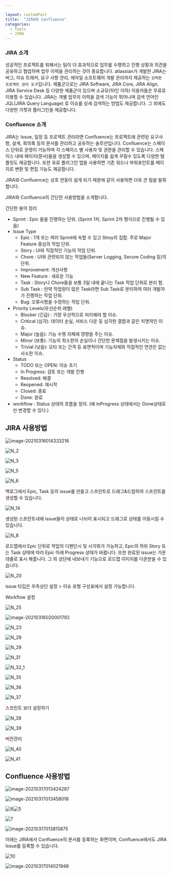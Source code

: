 ```yaml
---

layout: customPost
title:  "JIRA와 Confluence"
categories: 
  - Tools
  - JIRA
---
```

### JIRA 소개

성공적인 프로젝트를 위해서는 팀이 더 효과적으로 업무를 수행하고 진행 상황과 의견을 공유하고 협업하며 업무 이력을 관리하는 것이 중요합니다. atlassian가 개발한 JIRA는 버그, 이슈 트래커, 요구 사항 관리, 애자일 소프트웨어 개발 관리까지 제공하는 `강력한 프로젝트 관리 도구`입니다.  제품군으로는 JIRA Software, JIRA Core, JIRA Align, JIRA Service Desk 등 다양한 제품군이 있으며 소규모(10인 이하) 이용자들은 무료로 이용할 수 있습니다. JIRA는 개별 업무의 이력을 검색 기능이 뛰어나며 검색 언어인 JQL(JIRA Query Language) 로 이슈를 상세 검색하는 방법도 제공합니다. 그 외에도 다양한 가젯과 플러그인을 제공합니다. 



### Confluence 소개

JIRA는 Issue, 일정 등 프로젝트 관리라면 Confluence는 프로젝트에 관련된  요구사항,  설계, 회의록 등의 문서를 관리하고 공유하는 솔루션입니다. Confluence는 스페이스 단위로 운영이 가능하며 각 스페이스 별 사용자 및 권한을 관리할 수 있습니다. 스페이스 내에 페이지(문서)들을 생성할 수 있으며, 페이지를 쉽게 꾸밀수 있도록 다양한 템플릿도 제공합니다. 또한 유료 플러그인 앱을 사용하면 기존 워드나 파워포인트를 페이지로 변환 및 편집 기능도 제공합니다.



JIRA와 Confluence는 상호 연동이 쉽게 되기 때문에 같이 사용하면 더욱 큰 힘을 발휘합니다.

JIRA와 Confluence의 간단한 사용방법을 소개합니다.



간단한 용어 정리

- Sprint : Epic 들을 진행하는 단위. (Sprint 1차, Sprint 2차 형식으로 진행될 수 있음)
- Issue Type
  - Epic : 1개 또는 여러 Sprint에 속할 수 있고 Stroy의 집합. 주로 Major Feature 중심의 작업 단위.
  - Story : UI와 직접적인 기능의 작업 단위.
  - Chore : UI와 관련되지 않는 작업들(Server Logging, Secure Coding 등)의 단위.
  - Improvement: 개선사항
  - New Feature :  새로운 기능
  - Task :  Story나 Chore들을 보통 3일 내에 끝나는 Task 작업 단위로 분리 함.
  - Sub Task : 만약 작업량이 많은 Task라면 Sub Task로 분리하여 여러 개발자가 진행하는 작업 단위.
  - Bug: 오류사항을 수정하는 작업 단위.
- Priority Levels(우선순위 레벨)
  - Blocker (긴급) : 가장 우선적으로 처리해야 할 이슈.
  - Critical (심각): 데이터 손실, 서비스 다운 등 심각한 결함과 같은 치명적인 이슈.
  - Major (높음): 기능 수행 자체에 영향을 주는 이슈.
  - Minor (보통): 기능의 최소한의 손실이나 간단한 문제점을 발생시키는 이슈.
  - Trivial (낮음):  오타 또는 간격 등 표면적이며 기능자체와 직접적인 연관은 없는 사소한 이슈.
- Status
  - TODO 또는 OPEN:  이슈 초기
  - In Progress: 검토 또는 개발 진행
  - Resolved: 해결
  - Reopened: 재시작
  - Closed: 종료
  - Done: 완료
- workflow : Status 상태의 흐름을 정의. (예 InProgress 상태에서는 Done상태로만 변경할 수 있다.)



## JIRA 사용방법



![image-20210316014333216](https://cdn.jsdelivr.net/gh/donghyeok-dev/donghyeok-dev.github.io@master/assets/images/posts/image-20210316014333216.png)

![N_2](https://cdn.jsdelivr.net/gh/donghyeok-dev/donghyeok-dev.github.io@master/assets/images/posts/N_2.PNG)



![N_3](https://cdn.jsdelivr.net/gh/donghyeok-dev/donghyeok-dev.github.io@master/assets/images/posts/N_3.PNG)

![N_5](https://cdn.jsdelivr.net/gh/donghyeok-dev/donghyeok-dev.github.io@master/assets/images/posts/N_5.PNG)

![N_6](https://cdn.jsdelivr.net/gh/donghyeok-dev/donghyeok-dev.github.io@master/assets/images/posts/N_6.PNG)

백로그에서  Epic, Task 등의 issue를 만들고 스프린트로 드래그&드랍하여 스프린트를 생성할 수 있습니다.

![N_14](https://cdn.jsdelivr.net/gh/donghyeok-dev/donghyeok-dev.github.io@master/assets/images/posts/N_14.PNG)

생성된 스프린트내에  issue들이  상태로 나뉘어 표시되고 드래그로 상태를 이동시킬 수 있습니다.



![N_8](https://cdn.jsdelivr.net/gh/donghyeok-dev/donghyeok-dev.github.io@master/assets/images/posts/N_8.PNG)

로드맵에서 Epic 단위로 작업의 디펜던시 및 시각화가 가능하고, Epic의 하위 Story 또는 Task 상태에 따라 Epic 아래 Progress 상태가 바뀝니다. 또한 완료된 issue는 가운데줄로 표시 해줍니다. 그 외 상단에 내보내기 기능으로 로드맵 이미지를 다운받을 수 있습니다.

![N_20](https://cdn.jsdelivr.net/gh/donghyeok-dev/donghyeok-dev.github.io@master/assets/images/posts/N_20.PNG)

issue 타입은 우측상단 설정 >  이슈 유형 구성표에서 설정 가능합니다.



Workflow 설정

![N_25](https://cdn.jsdelivr.net/gh/donghyeok-dev/donghyeok-dev.github.io@master/assets/images/posts/N_25.PNG)

![image-20210316020001792](https://cdn.jsdelivr.net/gh/donghyeok-dev/donghyeok-dev.github.io@master/assets/images/posts/image-20210316020001792.png)

![N_23](https://cdn.jsdelivr.net/gh/donghyeok-dev/donghyeok-dev.github.io@master/assets/images/posts/N_23.PNG)

![N_28](https://cdn.jsdelivr.net/gh/donghyeok-dev/donghyeok-dev.github.io@master/assets/images/posts/N_28.PNG)

![N_29](https://cdn.jsdelivr.net/gh/donghyeok-dev/donghyeok-dev.github.io@master/assets/images/posts/N_29.PNG)

![N_31](https://cdn.jsdelivr.net/gh/donghyeok-dev/donghyeok-dev.github.io@master/assets/images/posts/N_31.PNG)

![N_32_1](https://cdn.jsdelivr.net/gh/donghyeok-dev/donghyeok-dev.github.io@master/assets/images/posts/N_32_1.PNG)

![N_35](https://cdn.jsdelivr.net/gh/donghyeok-dev/donghyeok-dev.github.io@master/assets/images/posts/N_35.PNG)

![N_36](https://cdn.jsdelivr.net/gh/donghyeok-dev/donghyeok-dev.github.io@master/assets/images/posts/N_36.PNG)

![N_37](https://cdn.jsdelivr.net/gh/donghyeok-dev/donghyeok-dev.github.io@master/assets/images/posts/N_37.PNG)



스프린트 보더 설정하기 

![N_38](https://cdn.jsdelivr.net/gh/donghyeok-dev/donghyeok-dev.github.io@master/assets/images/posts/N_38.PNG)

![N_39](https://cdn.jsdelivr.net/gh/donghyeok-dev/donghyeok-dev.github.io@master/assets/images/posts/N_39.PNG)



버전관리

![N_40](https://cdn.jsdelivr.net/gh/donghyeok-dev/donghyeok-dev.github.io@master/assets/images/posts/N_40.PNG)

![N_41](https://cdn.jsdelivr.net/gh/donghyeok-dev/donghyeok-dev.github.io@master/assets/images/posts/N_41.PNG)





## Confluence 사용방법

![image-20210317013424287](https://cdn.jsdelivr.net/gh/donghyeok-dev/donghyeok-dev.github.io@master/assets/images/posts/image-20210317013424287.png)

![image-20210317013458018](https://cdn.jsdelivr.net/gh/donghyeok-dev/donghyeok-dev.github.io@master/assets/images/posts/image-20210317013458018.png)

![6](https://cdn.jsdelivr.net/gh/donghyeok-dev/donghyeok-dev.github.io@master/assets/images/posts/6.PNG)![5](https://cdn.jsdelivr.net/gh/donghyeok-dev/donghyeok-dev.github.io@master/assets/images/posts/5.PNG)

![7](https://cdn.jsdelivr.net/gh/donghyeok-dev/donghyeok-dev.github.io@master/assets/images/posts/7.PNG)



![image-20210317013815875](https://cdn.jsdelivr.net/gh/donghyeok-dev/donghyeok-dev.github.io@master/assets/images/posts/image-20210317013815875.png)



아래는 JIRA에서 Confluence의 문서를 등록하는 화면이며, Confluence에서도 JIRA Issue를 등록할 수 있습니다.

![10](https://cdn.jsdelivr.net/gh/donghyeok-dev/donghyeok-dev.github.io@master/assets/images/posts/10.PNG)

![image-20210317014021948](https://cdn.jsdelivr.net/gh/donghyeok-dev/donghyeok-dev.github.io@master/assets/images/posts/image-20210317014021948.png)